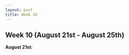 ```yaml
---
layout: post
title: Week 10
---
```


## Week 10 (August 21st - August 25th)

**August 21st:** <br/>  
